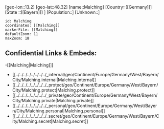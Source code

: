 ﻿---
location: [48.32,13.2]
mapzoom: [7,12] 
mapmarker: city 
type: City
tags:
- geo/City


SpocWebEntityId: 32231
isDeleted: false
confidential: public

---
[geo-lon::13.2]
[geo-lat::48.32]
[name::Malching]
[Country::[[Germany]]]
[State ::[[Bayern]]] ]
[Population::]
[Unknown::]


```leaflet
id: Malching
coordinates: [[Malching]]
markerFile: [[Malching]]
defaultZoom: 11 
maxZoom: 18
```


## Confidential Links & Embeds: 
-[[Malching|Malching]]] 
- [[../../../../../../../../_internal/geo/Continent/Europe/Germany/West/Bayern/City/Malching.internal|Malching.internal]] 
- [[../../../../../../../../_protect/geo/Continent/Europe/Germany/West/Bayern/City/Malching.protect|Malching.protect]] 
- [[../../../../../../../../_private/geo/Continent/Europe/Germany/West/Bayern/City/Malching.private|Malching.private]] 
- [[../../../../../../../../_personal/geo/Continent/Europe/Germany/West/Bayern/City/Malching.personal|Malching.personal]] 
- [[../../../../../../../../_secret/geo/Continent/Europe/Germany/West/Bayern/City/Malching.secret|Malching.secret]] 
